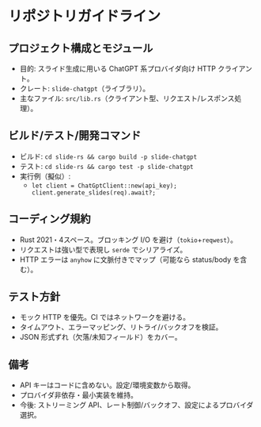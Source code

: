# リポジトリガイドライン

## プロジェクト構成とモジュール
- 目的: スライド生成に用いる ChatGPT 系プロバイダ向け HTTP クライアント。
- クレート: `slide-chatgpt`（ライブラリ）。
- 主なファイル: `src/lib.rs`（クライアント型、リクエスト/レスポンス処理）。

## ビルド/テスト/開発コマンド
- ビルド: `cd slide-rs && cargo build -p slide-chatgpt`
- テスト: `cd slide-rs && cargo test -p slide-chatgpt`
- 実行例（擬似）:
  - `let client = ChatGptClient::new(api_key); client.generate_slides(req).await?;`

## コーディング規約
- Rust 2021・4スペース。ブロッキング I/O を避け（`tokio`+`reqwest`）。
- リクエストは強い型で表現し `serde` でシリアライズ。
- HTTP エラーは `anyhow` に文脈付きでマップ（可能なら status/body を含む）。

## テスト方針
- モック HTTP を優先。CI ではネットワークを避ける。
- タイムアウト、エラーマッピング、リトライ/バックオフを検証。
- JSON 形式ずれ（欠落/未知フィールド）をカバー。

## 備考
- API キーはコードに含めない。設定/環境変数から取得。
- プロバイダ非依存・最小実装を維持。
- 今後: ストリーミング API、レート制御/バックオフ、設定によるプロバイダ選択。
